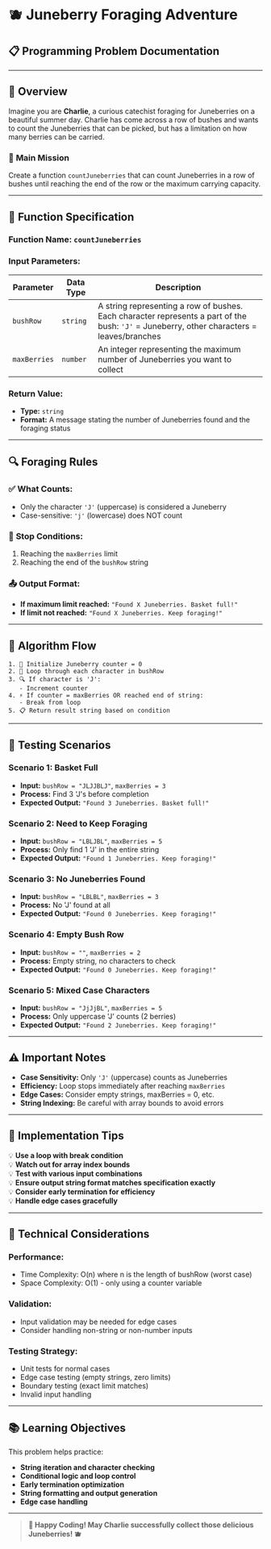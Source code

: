 # 🫐 Juneberry Foraging Adventure
## 📋 Programming Problem Documentation

---

## 🌟 Overview

Imagine you are **Charlie**, a curious catechist foraging for Juneberries on a beautiful summer day. Charlie has come across a row of bushes and wants to count the Juneberries that can be picked, but has a limitation on how many berries can be carried.

### 🎯 **Main Mission**
Create a function `countJuneberries` that can count Juneberries in a row of bushes until reaching the end of the row or the maximum carrying capacity.

---

## 📝 Function Specification

### **Function Name:** `countJuneberries`

### **Input Parameters:**
| Parameter | Data Type | Description |
|-----------|-----------|-------------|
| `bushRow` | `string` | A string representing a row of bushes. Each character represents a part of the bush: `'J'` = Juneberry, other characters = leaves/branches |
| `maxBerries` | `number` | An integer representing the maximum number of Juneberries you want to collect |

### **Return Value:**
- **Type:** `string`
- **Format:** A message stating the number of Juneberries found and the foraging status

---

## 🔍 Foraging Rules

### ✅ **What Counts:**
- Only the character `'J'` (uppercase) is considered a Juneberry
- Case-sensitive: `'j'` (lowercase) does NOT count

### 🛑 **Stop Conditions:**
1. Reaching the `maxBerries` limit
2. Reaching the end of the `bushRow` string

### 📤 **Output Format:**
- **If maximum limit reached:** `"Found X Juneberries. Basket full!"`
- **If limit not reached:** `"Found X Juneberries. Keep foraging!"`

---

## 🔄 Algorithm Flow

```
1. 🏁 Initialize Juneberry counter = 0
2. 🔄 Loop through each character in bushRow
3. 🔍 If character is 'J':
   - Increment counter
4. ⚡ If counter = maxBerries OR reached end of string:
   - Break from loop
5. 📋 Return result string based on condition
```

---

## 🧪 Testing Scenarios

### **Scenario 1: Basket Full**
- **Input:** `bushRow = "JLJJBLJ"`, `maxBerries = 3`
- **Process:** Find 3 'J's before completion
- **Expected Output:** `"Found 3 Juneberries. Basket full!"`

### **Scenario 2: Need to Keep Foraging**
- **Input:** `bushRow = "LBLJBL"`, `maxBerries = 5`
- **Process:** Only find 1 'J' in the entire string
- **Expected Output:** `"Found 1 Juneberries. Keep foraging!"`

### **Scenario 3: No Juneberries Found**
- **Input:** `bushRow = "LBLBL"`, `maxBerries = 3`
- **Process:** No 'J' found at all
- **Expected Output:** `"Found 0 Juneberries. Keep foraging!"`

### **Scenario 4: Empty Bush Row**
- **Input:** `bushRow = ""`, `maxBerries = 2`
- **Process:** Empty string, no characters to check
- **Expected Output:** `"Found 0 Juneberries. Keep foraging!"`

### **Scenario 5: Mixed Case Characters**
- **Input:** `bushRow = "JjJjBL"`, `maxBerries = 5`
- **Process:** Only uppercase 'J' counts (2 berries)
- **Expected Output:** `"Found 2 Juneberries. Keep foraging!"`

---

## ⚠️ Important Notes

- **Case Sensitivity:** Only `'J'` (uppercase) counts as Juneberries
- **Efficiency:** Loop stops immediately after reaching `maxBerries`
- **Edge Cases:** Consider empty strings, maxBerries = 0, etc.
- **String Indexing:** Be careful with array bounds to avoid errors

---

## 🎨 Implementation Tips

💡 **Use a loop with break condition**  
💡 **Watch out for array index bounds**  
💡 **Test with various input combinations**  
💡 **Ensure output string format matches specification exactly**  
💡 **Consider early termination for efficiency**  
💡 **Handle edge cases gracefully**

---

## 🔧 Technical Considerations

### **Performance:**
- Time Complexity: O(n) where n is the length of bushRow (worst case)
- Space Complexity: O(1) - only using a counter variable

### **Validation:**
- Input validation may be needed for edge cases
- Consider handling non-string or non-number inputs

### **Testing Strategy:**
- Unit tests for normal cases
- Edge case testing (empty strings, zero limits)
- Boundary testing (exact limit matches)
- Invalid input handling

---

## 📚 Learning Objectives

This problem helps practice:
- **String iteration and character checking**
- **Conditional logic and loop control**
- **Early termination optimization**
- **String formatting and output generation**
- **Edge case handling**

---

> **🌟 Happy Coding! May Charlie successfully collect those delicious Juneberries! 🫐**
